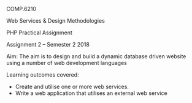 
COMP.6210
 
Web Services & Design Methodologies

PHP Practical
Assignment

Assignment 2 – Semester 2 2018

Aim:
The aim is to design and build a dynamic database driven website using a number of web development languages

Learning outcomes covered:
*	Create and utilise one or more web services.
*	Write a web application that utilises an external web service
